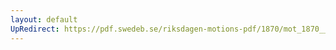 ```yaml
---
layout: default
UpRedirect: https://pdf.swedeb.se/riksdagen-motions-pdf/1870/mot_1870__ak__00103/mot_1870__ak__00103_003.pdf
---
```

